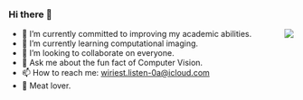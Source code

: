 ### Hi there 👋

<img align="right" src="https://github-readme-stats.vercel.app/api?username=YipKo&show_icons=true&icon_color=CE1D2D&text_color=718096&bg_color=00000000&hide_title=true&hide_border=true&count_private=true&include_all_commits=true" />

- 🔭 I’m currently committed to improving my academic abilities.
- 🌱 I’m currently learning computational imaging.
- 👯 I’m looking to collaborate on everyone.
- 💬 Ask me about the fun fact of Computer Vision.
- 📫 How to reach me: [wiriest.listen-0a@icloud.com](wiriest.listen-0a@icloud.com)
- 🍖 Meat lover.

